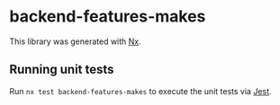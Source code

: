 # backend-features-makes

This library was generated with [Nx](https://nx.dev).

## Running unit tests

Run `nx test backend-features-makes` to execute the unit tests via [Jest](https://jestjs.io).
